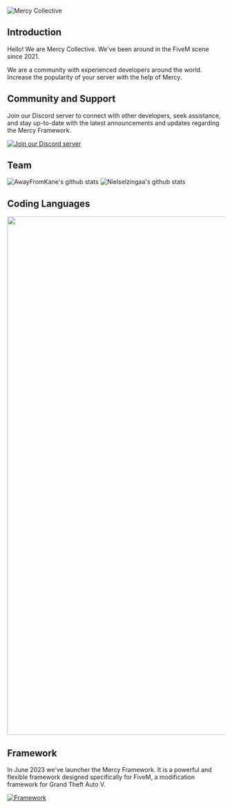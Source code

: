 ![Mercy Collective](https://github.com/Mercy-Collective/.github/assets/40138067/1ad97bbf-a715-42e2-b642-b126ed6ff521)

## Introduction

Hello! 
We are Mercy Collective. We've been around in the FiveM scene since 2021. 

We are a community with experienced developers around the world. 
Increase the popularity of your server with the help of Mercy.

## Community and Support

Join our Discord server to connect with other developers, seek assistance, and stay up-to-date with the latest announcements and updates regarding the Mercy Framework.

[![Join our Discord server](https://discordapp.com/api/guilds/878379225357369404/widget.png?style=banner2)](https://dsc.gg/mercy-coll)

## Team
![AwayFromKane's github stats](https://github-readme-stats.vercel.app/api?username=awayfromkane&show_icons=true&theme=radical)
![Nielselzingaa's github stats](https://github-readme-stats.vercel.app/api?username=nielselzingaa&show_icons=true&theme=radical)

## Coding Languages

<img src="https://github-readme-tech-stack.vercel.app/api/cards?title=Coding+Languages&lineCount=1&line1=react%2CReact%2C0096ff%3Bjavascript%2CJavascript%2Cfff800%3Btailwindcss%2CTailwind+CSS%2C10f7ff%3Bhtml5%2CHTML+5%2Cff0000%3Blua%2CLUA%2C1640ff%3Bnext.js%2CNext.js%2C000000%3Bnode.js%2CNode.js%2C47ff00%3Bpnpm%2CpNPM%2C53ff1d%3Bprettier%2CPrettier%2Ca050cb%3Bheadlessui%2CHeadless+UI%2C41c0ff%3Bmysql%2CMySQL%2C285e99%3Bmariadb%2CMariaDB%2C7c2b2b%3Btypescript%2CTypescript%2C146bb1%3Bphp%2CPHP%2C4a4a4a%3Bmongodb%2CMongoDB%2C1bbc19%3Bjquery%2CjQuery%2Cd2531d%3Bintellijidea%2CIntelliJ+IDEA%2Cb22795%3Bpycharm%2CPyCharm%2C88c713%3Brider%2CRider%2C000000%3Bpython%2CPython%2Cbba808%3Bwebstorm%2CWebStorm%2C1d96b8%3B" width="1200">


## Framework
In June 2023 we've launcher the Mercy Framework. It is a powerful and flexible framework designed specifically for FiveM, a modification framework for Grand Theft Auto V. 

[![Framework](https://github-readme-stats.vercel.app/api/pin/?username=Mercy-Collective&repo=mercy-framework&theme=dark#gh-dark-mode-only)](https://github.com/Mercy-Collective/mercy-framework)
